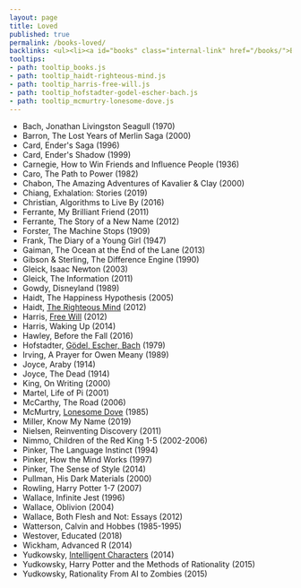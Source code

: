 ```yaml
---
layout: page
title: Loved
published: true
permalink: /books-loved/
backlinks: <ul><li><a id="books" class="internal-link" href="/books/">Books</a></li></ul>
tooltips: 
- path: tooltip_books.js
- path: tooltip_haidt-righteous-mind.js
- path: tooltip_harris-free-will.js
- path: tooltip_hofstadter-godel-escher-bach.js
- path: tooltip_mcmurtry-lonesome-dove.js
---
```


* Bach, Jonathan Livingston Seagull (1970)
* Barron, The Lost Years of Merlin Saga (2000)
* Card, Ender's Saga (1996)
* Card, Ender's Shadow (1999)
* Carnegie, How to Win Friends and Influence People (1936)
* Caro, The Path to Power (1982)
* Chabon, The Amazing Adventures of Kavalier & Clay (2000)
* Chiang, Exhalation: Stories (2019)
* Christian, Algorithms to Live By (2016)
* Ferrante, My Brilliant Friend (2011)
* Ferrante, The Story of a New Name (2012)
* Forster, The Machine Stops (1909)
* Frank, The Diary of a Young Girl (1947)
* Gaiman, The Ocean at the End of the Lane (2013)
* Gibson & Sterling, The Difference Engine (1990)
* Gleick, Isaac Newton (2003)
* Gleick, The Information (2011)
* Gowdy, Disneyland (1989)
* Haidt, The Happiness Hypothesis (2005)
* Haidt, <a id="haidt-righteous-mind" class="internal-link" href="/haidt-righteous-mind/">The Righteous Mind</a> (2012)
* Harris, <a id="harris-free-will" class="internal-link" href="/harris-free-will/">Free Will</a> (2012)
* Harris, Waking Up (2014)
* Hawley, Before the Fall (2016)
* Hofstadter, <a id="hofstadter-godel-escher-bach" class="internal-link" href="/hofstadter-godel-escher-bach/">Gödel, Escher, Bach</a> (1979)
* Irving, A Prayer for Owen Meany (1989)
* Joyce, Araby (1914)
* Joyce, The Dead (1914)
* King, On Writing (2000)
* Martel, Life of Pi (2001)
* McCarthy, The Road (2006)
* McMurtry, <a id="mcmurtry-lonesome-dove" class="internal-link" href="/mcmurtry-lonesome-dove/">Lonesome Dove</a> (1985)
* Miller, Know My Name (2019)
* Nielsen, Reinventing Discovery (2011)
* Nimmo, Children of the Red King 1-5 (2002-2006)
* Pinker, The Language Instinct (1994)
* Pinker, How the Mind Works (1997)
* Pinker, The Sense of Style (2014)
* Pullman, His Dark Materials (2000)
* Rowling, Harry Potter 1-7 (2007)
* Wallace, Infinite Jest (1996)
* Wallace, Oblivion (2004)
* Wallace, Both Flesh and Not: Essays (2012)
* Watterson, Calvin and Hobbes (1985-1995)
* Westover, Educated (2018)
* Wickham, Advanced R (2014)
* Yudkowsky, [Intelligent Characters](https://yudkowsky.tumblr.com/writing) (2014)
* Yudkowsky, Harry Potter and the Methods of Rationality (2015)
* Yudkowsky, Rationality From AI to Zombies (2015)
